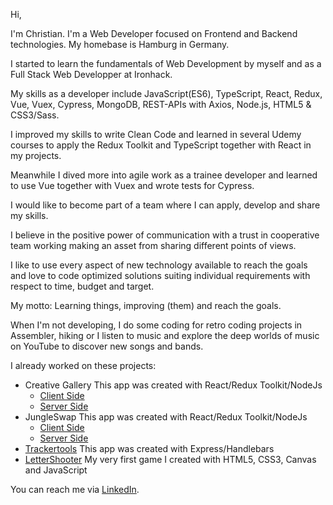 Hi,

I'm Christian. I'm a Web Developer focused on Frontend and Backend technologies. My homebase is Hamburg in Germany.

I started to learn the fundamentals of Web Development by myself and as a Full Stack Web Developper at Ironhack.

My skills as a developer include JavaScript(ES6), TypeScript, React, Redux, Vue, Vuex, Cypress, MongoDB, REST-APIs with Axios, Node.js, HTML5 & CSS3/Sass.

I improved my skills to write Clean Code and learned in several Udemy courses to apply the Redux Toolkit and TypeScript together with React in my projects.

Meanwhile I dived more into agile work as a trainee developer and learned to use Vue together with Vuex and wrote tests for Cypress.

I would like to become part of a team where I can apply, develop and share my skills.

I believe in the positive power of communication with a trust in cooperative team working making an asset from sharing different points of views.

I like to use every aspect of new technology available to reach the goals and love to code optimized solutions suiting individual requirements with respect to time, budget and target.

My motto: Learning things, improving (them) and reach the goals.

When I'm not developing, I do some coding for retro coding projects in Assembler, hiking or I listen to music and explore the deep worlds of music on YouTube to discover new songs and bands.

I already worked on these projects:

- Creative Gallery
  This app was created with React/Redux Toolkit/NodeJs
  - [Client Side](https://github.com/christiangerbig/creative-gallery-client)
  - [Server Side](https://github.com/christiangerbig/creative-gallery-server) 
- JungleSwap
  This app was created with React/Redux Toolkit/NodeJs
  - [Client Side](https://github.com/christiangerbig/jungle-swap-client)
  - [Server Side](https://github.com/christiangerbig/jungle-swap-server)
- [Trackertools](https://github.com/christiangerbig/Trackertools)
  This app was created with Express/Handlebars
- [LetterShooter](https://github.com/christiangerbig/letter-shooter)
  My very first game I created with HTML5, CSS3, Canvas and JavaScript

You can reach me via [LinkedIn](https://www.linkedin.com/in/christian-gerbig/).

